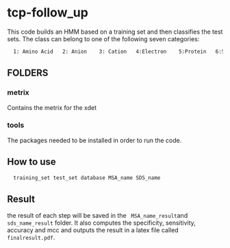 # tcp-follow_up
This code builds an HMM based on a training set and then classifies the test sets. The class can belong to one of the following seven categories:
```bash
  1: Amino Acid   2: Anion    3: Cation   4:Electron    5:Protein   6:Sugar   7:Other
```
## FOLDERS

### metrix

Contains the metrix for the xdet

### tools
The packages needed to be installed in order to run the code.

## How to use

```bash
  training_set test_set database MSA_name SDS_name
```

## Result
the result of each step will be saved in the ```  MSA_name_result ```and ``` sds_name_result ``` folder.
It also computes the specificity, sensitivity, accuracy and mcc and outputs the result in a latex file called ```finalresult.pdf```.
  
